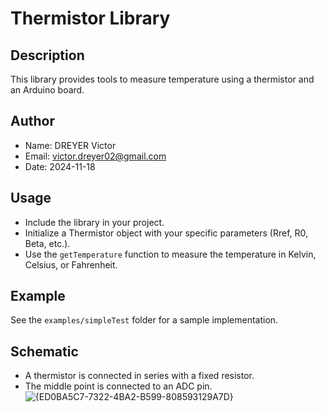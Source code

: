 # Thermistor Library

## Description
This library provides tools to measure temperature using a thermistor and an Arduino board.

## Author
- Name: DREYER Victor
- Email: victor.dreyer02@gmail.com
- Date: 2024-11-18

## Usage
- Include the library in your project.
- Initialize a Thermistor object with your specific parameters (Rref, R0, Beta, etc.).
- Use the `getTemperature` function to measure the temperature in Kelvin, Celsius, or Fahrenheit.

## Example
See the `examples/simpleTest` folder for a sample implementation.

## Schematic
- A thermistor is connected in series with a fixed resistor.
- The middle point is connected to an ADC pin.
![{ED0BA5C7-7322-4BA2-B599-808593129A7D}](https://github.com/user-attachments/assets/e39b7bf5-85a0-4b27-8884-6fb1f122696a)

